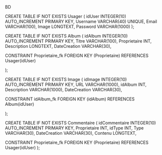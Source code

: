 BD

CREATE TABLE IF NOT EXISTS Usager ( idUser INTEGER(10) AUTO_INCREMENT PRIMARY KEY, Username VARCHAR(40) UNIQUE, Email VARCHAR(100), Image LONGTEXT, Password VARCHAR(1000) );

CREATE TABLE IF NOT EXISTS Album ( idAlbum INTEGER(10) AUTO_INCREMENT PRIMARY KEY, Titre VARCHAR(100), Proprietaire INT, Description LONGTEXT, DateCreation VARCHAR(30),

CONSTRAINT Proprietaire_fk FOREIGN KEY (Proprietaire) REFERENCES Usager(idUser)

);

CREATE TABLE IF NOT EXISTS Image ( idImage INTEGER(10) AUTO_INCREMENT PRIMARY KEY, URL VARCHAR(1000), idAlbum INT, Description VARCHAR(1000), DateCreation VARCHAR(30),

CONSTRAINT idAlbum_fk FOREIGN KEY (idAlbum) REFERENCES Album(idUser)

);

CREATE TABLE IF NOT EXISTS Commentaire ( idCommentaire INTEGER(10) AUTO_INCREMENT PRIMARY KEY, Proprietaire INT, idType INT, Type VARCHAR(30), DateCreation VARCHAR(30), Contenu LONGTEXT,

CONSTRAINT Proprietaire_fk FOREIGN KEY (Proprietaire) REFERENCES Usager(idUser) );
